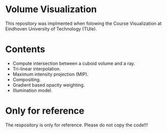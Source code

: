 # Volume Visualization
This repository was implmented when folowing the Course Visualization at Eindhoven University of Technology (TU/e).

# Contents
* Compute intersection between a cuboid volume and a ray.
* Tri-linear interpolation.
* Maximum intensity projection (MIP).
* Compositing.
* Gradient based opacity weighting.
* Illumination model.

# Only for reference
The respository is only for reference. Please do not copy the code!!!
